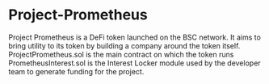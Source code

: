# Project-Prometheus
Project Prometheus is a DeFi token launched on the BSC network. It aims to bring utility to its token by building a company around the token itself.
ProjectPrometheus.sol is the main contract on which the token runs
PrometheusInterest.sol is the Interest Locker module used by the developer team to generate funding for the project.
